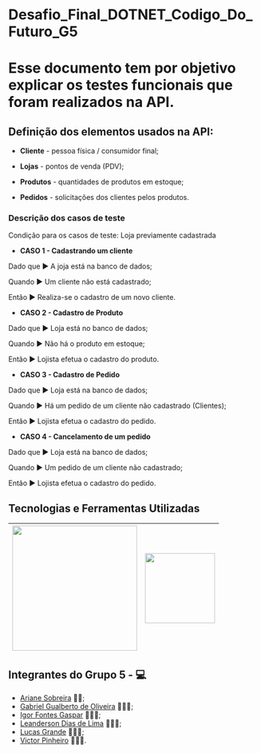 # Desafio_Final_DOTNET_Codigo_Do_Futuro_G5


# Esse documento tem por objetivo explicar os testes funcionais que foram realizados na API.

## Definição dos elementos usados na API:

- **Cliente** -  pessoa física / consumidor final; 

- **Lojas** - pontos de venda (PDV);

- **Produtos** - quantidades de produtos em estoque;

- **Pedidos** - solicitações dos clientes pelos produtos.

### Descrição dos casos de teste 

Condição para os casos de teste: Loja previamente cadastrada


- **CASO 1 - Cadastrando um cliente**


Dado que ► 
A joja está na banco de dados;

Quando ► Um cliente não está cadastrado;

Então ► Realiza-se o cadastro de um novo cliente.


- **CASO 2 - Cadastro de Produto** 

Dado que ► Loja está no banco de dados;

Quando ► Não há o produto em estoque;

Então ► Lojista efetua o cadastro do produto.

- **CASO 3 - Cadastro de Pedido**

Dado que ► Loja está na banco de dados;

Quando ► Há um pedido de um cliente não cadastrado (Clientes);

Então ► Lojista efetua o cadastro do pedido.

- **CASO 4 - Cancelamento de um pedido**

Dado que ► Loja está na banco de dados;

Quando ► Um pedido de um cliente não cadastrado;

Então ► Lojista efetua o cadastro do pedido.

## Tecnologias e Ferramentas Utilizadas 

| <img src="https://static1.smartbear.co/swagger/media/assets/images/swagger_logo.svg" width="250px"> |  <img src="https://voyager.postman.com/logo/postman-logo-icon-orange.svg" width="140px"> |
|----------|----------|


## Integrantes do Grupo 5 - 💻

- [Ariane Sobreira](https://www.linkedin.com/in/ariane-sobreira-09a4a592/) 👩‍💻;
- [Gabriel Gualberto de Oliveira](https://www.linkedin.com/in/ggualberto/) 👨🏻‍💻;
- [Igor Fontes Gaspar](https://www.linkedin.com/in/igorfgaspar/) 👨🏻‍💻;
- [Leanderson Dias de Lima](https://www.linkedin.com/in/leanderson-dias-de-lima/) 👨🏾‍💻;
- [Lucas Grande](https://www.linkedin.com/in/lucas-de-grande-540111223/) 👨🏻‍💻;
- [Victor Pinheiro](https://www.linkedin.com/in/victor-sousa-pinheiro/) 👨🏻‍💻.

 



